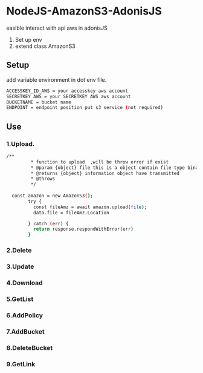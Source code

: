 # NodeJS-AmazonS3-AdonisJS
easible interact with api aws in adonisJS
1. Set up env
2. extend class AmazonS3
## Setup
add variable environment in dot env file.
```bash
ACCESSKEY_ID_AWS = your accesskey aws account
SECRETKEY_AWS = your SECRETKEY AWS aws account
BUCKETNAME = bucket name
ENDPOINT = endpoint position put s3 service (not required)
```
## Use
### 1.Upload.
``` bash
/**
         * function to upload  ,will be throw error if exist
         * @param {object} file this is a object contain file type binary, buffer, path directory
         * @returns {object} information object have transmitted 
         * @throws
         */
         
  const amazon = new AmazonS3();
        try {
          const fileAmz = await amazon.upload(file);
          data.file = fileAmz.Location

        } catch (err) {
          return response.respondWithError(err)
        }
```
### 2.Delete
### 3.Update
### 4.Download
### 5.GetList
### 6.AddPolicy
### 7.AddBucket
### 8.DeleteBucket
### 9.GetLink
